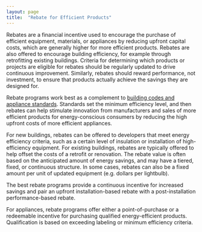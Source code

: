 ```yaml
---
layout: page
title:  "Rebate for Efficient Products"
---
```

Rebates are a financial incentive used to encourage the purchase of efficient equipment, materials, or appliances by reducing upfront capital costs, which are generally higher for more efficient products.  Rebates are also offered to encourage building efficiency, for example through retrofitting existing buildings.  Criteria for determining which products or projects are eligible for rebates should be regularly updated to drive continuous improvement.  Similarly, rebates should reward performance, not investment, to ensure that products actually achieve the savings they are designed for.

Rebate programs work best as a complement to [building codes and appliance standards](building-energy-efficiency-standards.html).  Standards set the minimum efficiency level, and then rebates can help stimulate innovation from manufacturers and sales of more efficient products for energy-conscious consumers by reducing the high upfront costs of more efficient appliances.

For new buildings, rebates can be offered to developers that meet energy efficiency criteria, such as a certain level of insulation or installation of high-efficiency equipment.  For existing buildings, rebates are typically offered to help offset the costs of a retrofit or renovation.  The rebate value is often based on the anticipated amount of energy savings, and may have a tiered, fixed, or continuous structure.  In some cases, rebates can also be a fixed amount per unit of updated equipment (e.g. dollars per lightbulb).  

The best rebate programs provide a continuous incentive for increased savings and pair an upfront installation-based rebate with a post-installation performance-based rebate. 

For appliances, rebate programs offer either a point-of-purchase or a redeemable incentive for purchasing qualified energy-efficient products.  Qualification is based on exceeding labeling or minimum efficiency criteria.  

